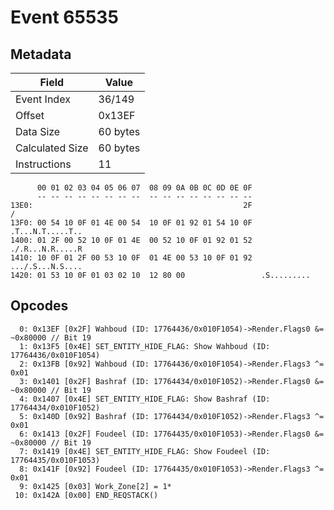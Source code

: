 # Event 65535

## Metadata

| Field           | Value    |
|-----------------|----------|
| Event Index     | 36/149   |
| Offset          | 0x13EF   |
| Data Size       | 60 bytes |
| Calculated Size | 60 bytes |
| Instructions    | 11       |

```
      00 01 02 03 04 05 06 07  08 09 0A 0B 0C 0D 0E 0F
      -- -- -- -- -- -- -- --  -- -- -- -- -- -- -- --
13E0:                                               2F                 /
13F0: 00 54 10 0F 01 4E 00 54  10 0F 01 92 01 54 10 0F  .T...N.T.....T..
1400: 01 2F 00 52 10 0F 01 4E  00 52 10 0F 01 92 01 52  ./.R...N.R.....R
1410: 10 0F 01 2F 00 53 10 0F  01 4E 00 53 10 0F 01 92  .../.S...N.S....
1420: 01 53 10 0F 01 03 02 10  12 80 00                 .S.........     
```

## Opcodes

```
  0: 0x13EF [0x2F] Wahboud (ID: 17764436/0x010F1054)->Render.Flags0 &= ~0x80000 // Bit 19
  1: 0x13F5 [0x4E] SET_ENTITY_HIDE_FLAG: Show Wahboud (ID: 17764436/0x010F1054)
  2: 0x13FB [0x92] Wahboud (ID: 17764436/0x010F1054)->Render.Flags3 ^= 0x01
  3: 0x1401 [0x2F] Bashraf (ID: 17764434/0x010F1052)->Render.Flags0 &= ~0x80000 // Bit 19
  4: 0x1407 [0x4E] SET_ENTITY_HIDE_FLAG: Show Bashraf (ID: 17764434/0x010F1052)
  5: 0x140D [0x92] Bashraf (ID: 17764434/0x010F1052)->Render.Flags3 ^= 0x01
  6: 0x1413 [0x2F] Foudeel (ID: 17764435/0x010F1053)->Render.Flags0 &= ~0x80000 // Bit 19
  7: 0x1419 [0x4E] SET_ENTITY_HIDE_FLAG: Show Foudeel (ID: 17764435/0x010F1053)
  8: 0x141F [0x92] Foudeel (ID: 17764435/0x010F1053)->Render.Flags3 ^= 0x01
  9: 0x1425 [0x03] Work_Zone[2] = 1*
 10: 0x142A [0x00] END_REQSTACK()
```
